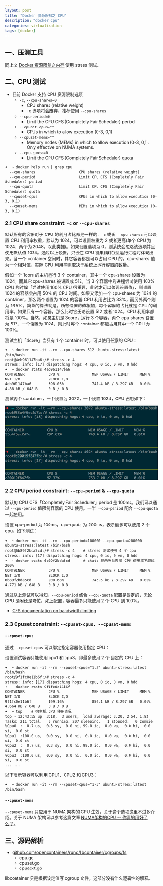 ```yaml
---
layout: post
title: "Docker 资源限制之 CPU"
description: "docker cpu"
categories: virtualization
tags: [docker]
---
```


## 一、压测工具

同上文 [Docker 资源限制之内存](http://blog.opskumu.com/docker-memory-limit.html) 使用 stress 测试。

## 二、CPU 测试

* 目前 Docker 支持 CPU 资源限制选项
    * `-c`, `--cpu-shares=0`
        * CPU shares (relative weight)
        * -c 选项将会废弃，推荐使用 `--cpu-shares`
    * `--cpu-period=0`
        * Limit the CPU CFS (Completely Fair Scheduler) period
    * `--cpuset-cpus=""`
        * CPUs in which to allow execution (0-3, 0,1)
    * `--cpuset-mems=""`
        * Memory nodes (MEMs) in which to allow execution (0-3, 0,1). Only effective on NUMA systems.
    * `--cpu-quota=0`
        * Limit the CPU CFS (Completely Fair Scheduler) quota

```
➜  ~ docker help run | grep cpu
  --cpu-shares                    CPU shares (relative weight)
  --cpu-period                    Limit CPU CFS (Completely Fair Scheduler) period
  --cpu-quota                     Limit CPU CFS (Completely Fair Scheduler) quota
  --cpuset-cpus                   CPUs in which to allow execution (0-3, 0,1)
  --cpuset-mems                   MEMs in which to allow execution (0-3, 0,1)
```

### 2.1 CPU share constraint: `-c` or `--cpu-shares`

默认所有的容器对于 CPU 的利用占比都是一样的，`-c` 或者 `--cpu-shares` 可以设置 CPU 利用率权重，默认为 1024，可以设置权重为 2 或者更高(单个 CPU 为 1024，两个为 2048，以此类推)。如果设置选项为 0，则系统会忽略该选项并且使用默认值 1024。通过以上设置，只会在 CPU 密集(繁忙)型运行进程时体现出来。当一个 container 空闲时，其它容器都是可以占用 CPU 的。cpu-shares 值为一个相对值，实际 CPU 利用率则取决于系统上运行容器的数量。

假如一个 1core 的主机运行 3 个 container，其中一个 cpu-shares 设置为 1024，而其它 cpu-shares 被设置成 512。当 3 个容器中的进程尝试使用 100% CPU 的时候「尝试使用 100% CPU 很重要，此时才可以体现设置值」，则设置 1024 的容器会占用 50% 的 CPU 时间。如果又添加一个 cpu-shares 为 1024 的 container，那么两个设置为 1024 的容器 CPU 利用占比为 33%，而另外两个则为 16.5%。简单的算法就是，所有设置的值相加，每个容器的占比就是 CPU 的利用率，如果只有一个容器，那么此时它无论设置 512 或者 1024，CPU 利用率都将是 100%。当然，如果主机是 3core，运行 3 个容器，两个 cpu-shares 设置为 512，一个设置为 1024，则此时每个 container 都能占用其中一个 CPU 为 100%。

测试主机「4core」当只有 1 个 container 时，可以使用任意的 CPU：

```
➜  ~ docker run -it --rm --cpu-shares 512 ubuntu-stress:latest /bin/bash
root@4eb961147ba6:/# stress -c 4
stress: info: [17] dispatching hogs: 4 cpu, 0 io, 0 vm, 0 hdd
➜  ~ docker stats 4eb961147ba6
CONTAINER           CPU %               MEM USAGE / LIMIT     MEM %               NET I/O             BLOCK I/O
4eb961147ba6        398.05%             741.4 kB / 8.297 GB   0.01%               4.88 kB / 648 B     0 B / 0 B
```

测试两个 container，一个设置为 3072，一个设置 1024，CPU 占用如下：

![cpu test](/images/cpu-test.png)

### 2.2 CPU period constraint: `--cpu-period` & `--cpu-quota`

默认的 CPU CFS「Completely Fair Scheduler」period 是 100ms。我们可以通过 `--cpu-period` 值限制容器的 CPU 使用。一半 `--cpu-period` 配合 `--cpu-quota` 一起使用。

设置 cpu-period 为 100ms，cpu-quota 为 200ms，表示最多可以使用 2 个 cpu，如下测试：

```
➜  ~ docker run -it --rm --cpu-period=100000 --cpu-quota=200000 ubuntu-stress:latest /bin/bash
root@6b89f2bda5cd:/# stress -c 4    # stress 测试使用 4 个 cpu
stress: info: [17] dispatching hogs: 4 cpu, 0 io, 0 vm, 0 hdd
➜  ~ docker stats 6b89f2bda5cd      # stats 显示当前容器 CPU 使用率不超过 200%
CONTAINER           CPU %               MEM USAGE / LIMIT     MEM %               NET I/O             BLOCK I/O
6b89f2bda5cd        200.68%             745.5 kB / 8.297 GB   0.01%               4.771 kB / 648 B    0 B / 0 B
```

通过以上测试可以得知，`--cpu-period` 结合 `--cpu-quota` 配置是固定的，无论 CPU 是闲还是繁忙，如上配置，容器最多只能使用 2 个 CPU 到 100%。

* [CFS documentation on bandwidth limiting](https://www.kernel.org/doc/Documentation/scheduler/sched-bwc.txt)

### 2.3 Cpuset constraint: `--cpuset-cpus`、`--cpuset-mems`

#### `--cpuset-cpus`

通过 `--cpuset-cpus` 可以绑定指定容器使用指定 CPU：

设置测试容器只能使用 cpu1 和 cpu3，即最多使用 2 个 固定的 CPU 上：

```
➜  ~ docker run -it --rm --cpuset-cpus="1,3" ubuntu-stress:latest /bin/bash
root@9f1fc0e11b6f:/# stress -c 4
stress: info: [17] dispatching hogs: 4 cpu, 0 io, 0 vm, 0 hdd
➜  ~ docker stats 9f1fc0e11b6f
CONTAINER           CPU %               MEM USAGE / LIMIT     MEM %               NET I/O             BLOCK I/O
9f1fc0e11b6f        199.16%             856.1 kB / 8.297 GB   0.01%               4.664 kB / 648 B    0 B / 0 B
➜  ~ top    # 宿主机 CPU 使用情况
top - 12:43:55 up  3:18,  3 users,  load average: 3.20, 2.54, 1.82
Tasks: 211 total,   3 running, 207 sleeping,   1 stopped,   0 zombie
%Cpu0  :  0.7 us,  0.3 sy,  0.0 ni, 99.0 id,  0.0 wa,  0.0 hi,  0.0 si,  0.0 st
%Cpu1  :100.0 us,  0.0 sy,  0.0 ni,  0.0 id,  0.0 wa,  0.0 hi,  0.0 si,  0.0 st
%Cpu2  :  0.7 us,  0.3 sy,  0.0 ni, 99.0 id,  0.0 wa,  0.0 hi,  0.0 si,  0.0 st
%Cpu3  :100.0 us,  0.0 sy,  0.0 ni,  0.0 id,  0.0 wa,  0.0 hi,  0.0 si,  0.0 st
... ...
```

以下表示容器可以利用 CPU1、CPU2 和 CPU3：

```
➜  ~ docker run -it --rm --cpuset-cpus="1-3" ubuntu-stress:latest /bin/bash
```

#### `--cpuset-mems`

`--cpuset-mems` 只应用于 NUMA 架构的 CPU 生效，关于这个选项这里不过多介绍。关于 NUMA 架构可以参考这篇文章 [NUMA架构的CPU -- 你真的用好了么？](http://cenalulu.github.io/linux/numa/)。

## 三、源码解析

* [github.com/opencontainers/runc/libcontainer/cgroups/fs](https://github.com/opencontainers/runc/tree/master/libcontainer/cgroups/fs)
    * cpu.go 
    * cpuset.go 
    * cpuacct.go

libcontainer 只是根据设定值写 cgroup 文件，这部分没有什么逻辑性的解释。
